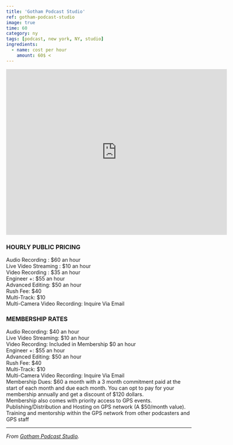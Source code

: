 ```yaml
---
title: 'Gotham Podcast Studio'
ref: gotham-podcast-studio
image: true
time: 60
category: ny
tags: [podcast, new york, NY, studio]
ingredients:
  - name: cost per hour
    amount: 60$ <   
---
```


<iframe src="https://www.google.com/maps/embed?pb=!1m18!1m12!1m3!1d3022.46071063719!2d-73.98679858459384!3d40.75189067932761!2m3!1f0!2f0!3f0!3m2!1i1024!2i768!4f13.1!3m3!1m2!1s0x89c25a20f434d5c9%3A0x70a02cb29a49d756!2sGotham%20Podcast%20Studio!5e0!3m2!1sky!2skg!4v1581772909965!5m2!1sky!2skg" width="600" height="450" frameborder="0" style="border:0;" allowfullscreen=""></iframe> <br>

### HOURLY PUBLIC PRICING

Audio Recording : $60 an hour<br>
Live Video Streaming : $10 an hour<br>
Video Recording : $35 an hour<br>
Engineer +: $55 an hour<br>
Advanced Editing: $50 an hour<br>
Rush Fee: $40<br>
Multi-Track: $10<br>
Multi-Camera Video Recording: Inquire Via Email 

### MEMBERSHIP RATES

Audio Recording: $40 an hour<br>
Live Video Streaming: $10 an hour<br>
Video Recording: Included in Membership $0 an hour<br>
Engineer +: $55 an hour<br>
Advanced Editing: $50 an hour<br>
Rush Fee: $40<br>
Multi-Track: $10 <br>
Multi-Camera Video Recording: Inquire Via Email <br>
Membership Dues: $60 a month with a 3 month commitment paid at the start of each month and due each month. You can opt to pay for your membership annually and get a discount of $120 dollars.
<br>
Membership also comes with priority access to GPS events. Publishing/Distribution and Hosting on GPS network (A $50/month value). Training and mentorship within the GPS network from other podcasters and GPS staff

---

_From [Gotham Podcast Studio](https://gothampodcaststudio.com/pricing)._
